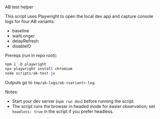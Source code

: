 AB test helper

This script uses Playwright to open the local dev app and capture console logs for four AB variants:
- baseline
- waitLonger
- delayRefresh
- disableIO

Prereqs (run in repo root):

```powershell
npm i -D playwright
npx playwright install chromium
node scripts/ab-test.js
```

Outputs go to `tmp/ab-logs/ab-<variant>.log`.

Notes:
- Start your dev server (`npm run dev`) before running the script.
- The script runs the browser in headed mode for easier observation; set `headless: true` in the script if you prefer headless.
